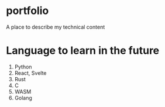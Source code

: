 # portfolio
A place to describe my technical content

# Language to learn in the future
1. Python
2. React, Svelte
3. Rust
4. C
5. WASM
6. Golang
